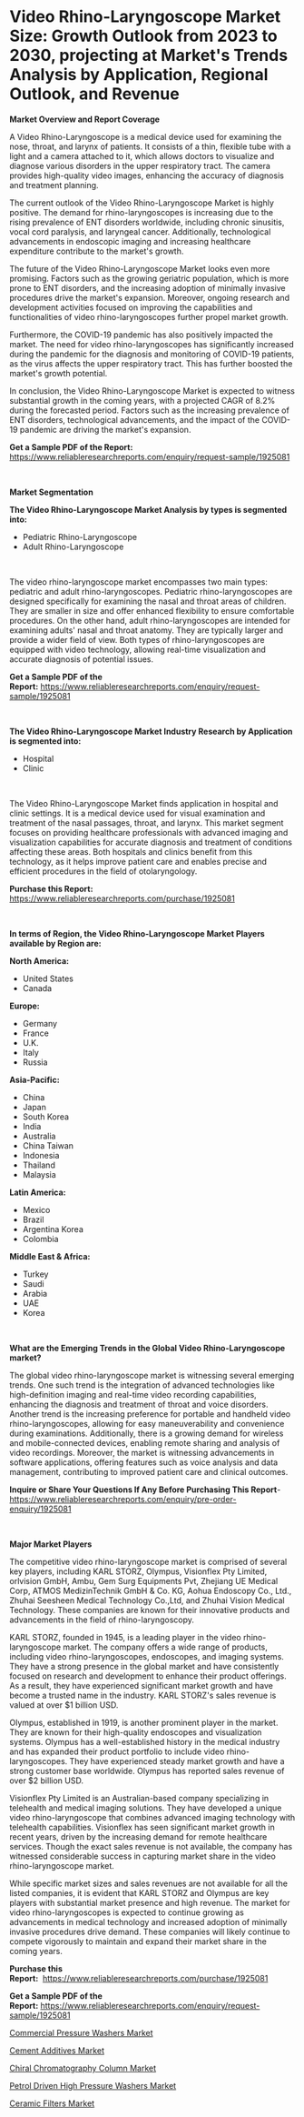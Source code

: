 <p><h1>Video Rhino-Laryngoscope Market Size: Growth Outlook from 2023 to 2030, projecting at Market's Trends Analysis by Application, Regional Outlook, and Revenue</h1></p><p><strong>Market Overview and Report Coverage</strong></p>
<p><p>A Video Rhino-Laryngoscope is a medical device used for examining the nose, throat, and larynx of patients. It consists of a thin, flexible tube with a light and a camera attached to it, which allows doctors to visualize and diagnose various disorders in the upper respiratory tract. The camera provides high-quality video images, enhancing the accuracy of diagnosis and treatment planning.</p><p>The current outlook of the Video Rhino-Laryngoscope Market is highly positive. The demand for rhino-laryngoscopes is increasing due to the rising prevalence of ENT disorders worldwide, including chronic sinusitis, vocal cord paralysis, and laryngeal cancer. Additionally, technological advancements in endoscopic imaging and increasing healthcare expenditure contribute to the market's growth.</p><p>The future of the Video Rhino-Laryngoscope Market looks even more promising. Factors such as the growing geriatric population, which is more prone to ENT disorders, and the increasing adoption of minimally invasive procedures drive the market's expansion. Moreover, ongoing research and development activities focused on improving the capabilities and functionalities of video rhino-laryngoscopes further propel market growth.</p><p>Furthermore, the COVID-19 pandemic has also positively impacted the market. The need for video rhino-laryngoscopes has significantly increased during the pandemic for the diagnosis and monitoring of COVID-19 patients, as the virus affects the upper respiratory tract. This has further boosted the market's growth potential.</p><p>In conclusion, the Video Rhino-Laryngoscope Market is expected to witness substantial growth in the coming years, with a projected CAGR of 8.2% during the forecasted period. Factors such as the increasing prevalence of ENT disorders, technological advancements, and the impact of the COVID-19 pandemic are driving the market's expansion.</p></p>
<p><strong>Get a Sample PDF of the Report:</strong> <a href="https://www.reliableresearchreports.com/enquiry/request-sample/1925081">https://www.reliableresearchreports.com/enquiry/request-sample/1925081</a></p>
<p>&nbsp;</p>
<p><strong>Market Segmentation</strong></p>
<p><strong>The Video Rhino-Laryngoscope Market Analysis by types is segmented into:</strong></p>
<p><ul><li>Pediatric Rhino-Laryngoscope</li><li>Adult Rhino-Laryngoscope</li></ul></p>
<p>&nbsp;</p>
<p><p>The video rhino-laryngoscope market encompasses two main types: pediatric and adult rhino-laryngoscopes. Pediatric rhino-laryngoscopes are designed specifically for examining the nasal and throat areas of children. They are smaller in size and offer enhanced flexibility to ensure comfortable procedures. On the other hand, adult rhino-laryngoscopes are intended for examining adults' nasal and throat anatomy. They are typically larger and provide a wider field of view. Both types of rhino-laryngoscopes are equipped with video technology, allowing real-time visualization and accurate diagnosis of potential issues.</p></p>
<p><strong>Get a Sample PDF of the Report:</strong>&nbsp;<a href="https://www.reliableresearchreports.com/enquiry/request-sample/1925081">https://www.reliableresearchreports.com/enquiry/request-sample/1925081</a></p>
<p>&nbsp;</p>
<p><strong>The Video Rhino-Laryngoscope Market Industry Research by Application is segmented into:</strong></p>
<p><ul><li>Hospital</li><li>Clinic</li></ul></p>
<p>&nbsp;</p>
<p><p>The Video Rhino-Laryngoscope Market finds application in hospital and clinic settings. It is a medical device used for visual examination and treatment of the nasal passages, throat, and larynx. This market segment focuses on providing healthcare professionals with advanced imaging and visualization capabilities for accurate diagnosis and treatment of conditions affecting these areas. Both hospitals and clinics benefit from this technology, as it helps improve patient care and enables precise and efficient procedures in the field of otolaryngology.</p></p>
<p><strong>Purchase this Report:</strong>&nbsp; <a href="https://www.reliableresearchreports.com/purchase/1925081">https://www.reliableresearchreports.com/purchase/1925081</a></p>
<p>&nbsp;</p>
<p><strong>In terms of Region, the Video Rhino-Laryngoscope Market Players available by Region are:</strong></p>
<p>
    <p> <strong> North America: </strong>
        <ul>
            <li>United States</li>
            <li>Canada</li>
        </ul>
        </p> 
    <p> <strong> Europe: </strong>
        <ul>
            <li>Germany</li>
            <li>France</li>
            <li>U.K.</li>
            <li>Italy</li>
            <li>Russia</li>
        </ul>
        </p> 
    <p> <strong> Asia-Pacific: </strong>
        <ul>
            <li>China</li>
            <li>Japan</li>
            <li>South Korea</li>
            <li>India</li>
            <li>Australia</li>
            <li>China Taiwan</li>
            <li>Indonesia</li>
            <li>Thailand</li>
            <li>Malaysia</li>
        </ul>
        </p> 
    <p> <strong> Latin America: </strong>
        <ul>
            <li>Mexico</li>
            <li>Brazil</li>
            <li>Argentina Korea</li>
            <li>Colombia</li>
        </ul>
        </p> 
    <p> <strong> Middle East & Africa: </strong>
        <ul>
            <li>Turkey</li>
            <li>Saudi</li>
            <li>Arabia</li>
            <li>UAE</li>
            <li>Korea</li>
        </ul>
    </p>
    </p>
<p>&nbsp;</p>
<p><strong>What are the Emerging Trends in the Global Video Rhino-Laryngoscope market?</strong></p>
<p><p>The global video rhino-laryngoscope market is witnessing several emerging trends. One such trend is the integration of advanced technologies like high-definition imaging and real-time video recording capabilities, enhancing the diagnosis and treatment of throat and voice disorders. Another trend is the increasing preference for portable and handheld video rhino-laryngoscopes, allowing for easy maneuverability and convenience during examinations. Additionally, there is a growing demand for wireless and mobile-connected devices, enabling remote sharing and analysis of video recordings. Moreover, the market is witnessing advancements in software applications, offering features such as voice analysis and data management, contributing to improved patient care and clinical outcomes.</p></p>
<p><strong>Inquire or Share Your Questions If Any Before Purchasing This Report</strong>- <a href="https://www.reliableresearchreports.com/enquiry/pre-order-enquiry/1925081">https://www.reliableresearchreports.com/enquiry/pre-order-enquiry/1925081</a></p>
<p>&nbsp;</p>
<p><strong>Major Market Players</strong></p>
<p><p>The competitive video rhino-laryngoscope market is comprised of several key players, including KARL STORZ, Olympus, Visionflex Pty Limited, orlvision GmbH, Ambu, Gem Surg Equipments Pvt, Zhejiang UE Medical Corp, ATMOS MedizinTechnik GmbH & Co. KG, Aohua Endoscopy Co., Ltd., Zhuhai Seesheen Medical Technology Co.,Ltd, and Zhuhai Vision Medical Technology. These companies are known for their innovative products and advancements in the field of rhino-laryngoscopy.</p><p>KARL STORZ, founded in 1945, is a leading player in the video rhino-laryngoscope market. The company offers a wide range of products, including video rhino-laryngoscopes, endoscopes, and imaging systems. They have a strong presence in the global market and have consistently focused on research and development to enhance their product offerings. As a result, they have experienced significant market growth and have become a trusted name in the industry. KARL STORZ's sales revenue is valued at over $1 billion USD.</p><p>Olympus, established in 1919, is another prominent player in the market. They are known for their high-quality endoscopes and visualization systems. Olympus has a well-established history in the medical industry and has expanded their product portfolio to include video rhino-laryngoscopes. They have experienced steady market growth and have a strong customer base worldwide. Olympus has reported sales revenue of over $2 billion USD.</p><p>Visionflex Pty Limited is an Australian-based company specializing in telehealth and medical imaging solutions. They have developed a unique video rhino-laryngoscope that combines advanced imaging technology with telehealth capabilities. Visionflex has seen significant market growth in recent years, driven by the increasing demand for remote healthcare services. Though the exact sales revenue is not available, the company has witnessed considerable success in capturing market share in the video rhino-laryngoscope market.</p><p>While specific market sizes and sales revenues are not available for all the listed companies, it is evident that KARL STORZ and Olympus are key players with substantial market presence and high revenue. The market for video rhino-laryngoscopes is expected to continue growing as advancements in medical technology and increased adoption of minimally invasive procedures drive demand. These companies will likely continue to compete vigorously to maintain and expand their market share in the coming years.</p></p>
<p><strong>Purchase this Report:</strong>&nbsp;&nbsp;<a href="https://www.reliableresearchreports.com/purchase/1925081">https://www.reliableresearchreports.com/purchase/1925081</a></p>
<p></p>
<p><strong>Get a Sample PDF of the Report:</strong>&nbsp;<a href="https://www.reliableresearchreports.com/enquiry/request-sample/1925081">https://www.reliableresearchreports.com/enquiry/request-sample/1925081</a></p>
<p><p><a href="https://github.com/rahu1501/Market-Research-Report-List-1/blob/main/commercial-pressure-washers-market.md">Commercial Pressure Washers Market</a></p><p><a href="https://medium.com/@tommiefadel2023/cement-additives-market-the-key-to-successful-business-strategy-forecast-till-2030-590df4c994a7">Cement Additives Market</a></p><p><a href="https://medium.com/@isomjohnson/analyzing-chiral-chromatography-column-market-global-industry-perspective-and-forecast-2023-to-4fc0e54fb2f8">Chiral Chromatography Column Market</a></p><p><a href="https://github.com/rahu1502/Market-Research-Report-List-1/blob/main/petrol-driven-high-pressure-washers-market.md">Petrol Driven High Pressure Washers Market</a></p><p><a href="https://medium.com/@edwinsporer/ceramic-filters-market-furnishes-information-on-market-share-market-trends-and-market-growth-1596b1b1f08b">Ceramic Filters Market</a></p></p>